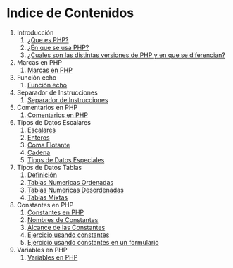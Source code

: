 # Indice de Contenidos

1. Introducción
    1. [¿Que es PHP?](introduccion/que_es_php.md)
    1. [¿En que se usa PHP?](introduccion/sen_que_se_usa_php.md)
    1. [¿Cuales son las distintas versiones de PHP y en que se diferencian?](introduccion/versiones_php.md)
1. Marcas en PHP
    1. [Marcas en PHP](marcas/marcas_en_php.md)
1. Función echo
    1. [Función echo](funcion-echo/funcion_echo_en_php.md)
1. Separador de Instrucciones
    1. [Separador de Instrucciones](separador-intrucciones/separador_intrucciones_php.md)
1. Comentarios en PHP
    1. [Comentarios en PHP](comentarios/comentarios_php.md)
1. Tipos de Datos Escalares
    1. [Escalares](tipo-datos/tipo_datos_escalares.md)
    1. [Enteros](tipo-datos/tipo_datos_enteros.md)
    1. [Coma Flotante](tipo-datos/tipo_datos_coma_flotante.md)
    1. [Cadena ](tipo-datos/tipo_datos_cadena.md)
    1. [Tipos de Datos Especiales](tipo-datos/tipo_datos_especiales.md)
1. Tipos de Datos Tablas
    1. [Definición](tipo-datos/tipo_datos_tablas.md)
    1. [Tablas Numericas Ordenadas](tipo-datos/tipo_datos_tablas_numericas_ordenadas.md)
    1. [Tablas Numericas Desordenadas](tipo-datos/tipo_datos_tablas_numericas_desordenadas.md)
    1. [Tablas Mixtas](tipo-datos/tipo_datos_tablas_mixtas.md)
1. Constantes en PHP
    1. [Constantes en PHP](constantes/constantes_php.md)
    1. [Nombres de Constantes](constantes/nombres_de_constantes.md)
    1. [Alcance de las Constantes](constantes/alcance_de_constante.md)
    1. [Ejercicio usando constantes](ejercicios/ejercicio_01.md)
    1. [Ejercicio usando constantes en un formulario](ejercicios/ejercicio_02.md)
1. Variables en PHP
    1. [Variables en PHP](variables/variables_php.md)
